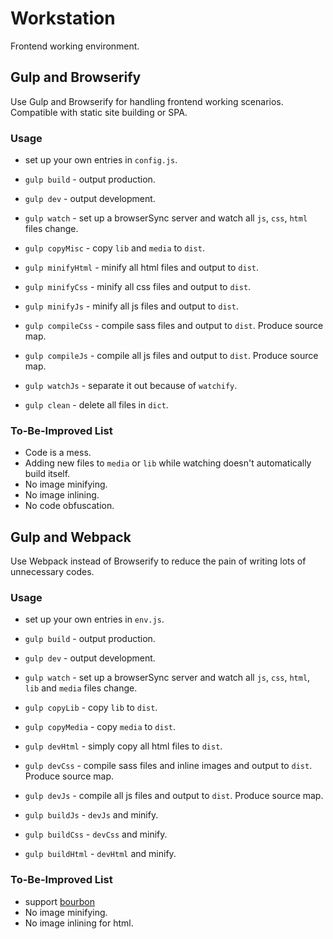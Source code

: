 # Workstation
Frontend working environment.

## Gulp and Browserify
Use Gulp and Browserify for handling frontend working scenarios. Compatible with static site building or SPA.

### Usage

* set up your own entries in `config.js`.

* `gulp build` - output production.
* `gulp dev` - output development.
* `gulp watch` - set up a browserSync server and watch all `js`, `css`, `html` files change.
* `gulp copyMisc` - copy `lib` and `media` to `dist`.
* `gulp minifyHtml` - minify all html files and output to `dist`.
* `gulp minifyCss` - minify all css files and output to `dist`.
* `gulp minifyJs` - minify all js files and output to `dist`.
* `gulp compileCss` - compile sass files and output to `dist`. Produce source map.
* `gulp compileJs` - compile all js files and output to `dist`. Produce source map.
* `gulp watchJs` - separate it out because of `watchify`.
* `gulp clean` - delete all files in `dict`.

### To-Be-Improved List

* Code is a mess.
* Adding new files to `media` or `lib` while watching doesn't automatically build itself.
* No image minifying.
* No image inlining.
* No code obfuscation.

## Gulp and Webpack
Use Webpack instead of Browserify to reduce the pain of writing lots of unnecessary codes.

### Usage

* set up your own entries in `env.js`.

* `gulp build` - output production.
* `gulp dev` - output development.
* `gulp watch` - set up a browserSync server and watch all `js`, `css`, `html`, `lib` and `media` files change.
* `gulp copyLib` - copy `lib` to `dist`.
* `gulp copyMedia` - copy `media` to `dist`.
* `gulp devHtml` - simply copy all html files to `dist`.
* `gulp devCss` - compile sass files and inline images and output to `dist`. Produce source map.
* `gulp devJs` - compile all js files and output to `dist`. Produce source map.
* `gulp buildJs` - `devJs` and minify.
* `gulp buildCss` - `devCss` and minify.
* `gulp buildHtml` - `devHtml` and minify.

### To-Be-Improved List

* support [bourbon](http://bourbon.io/)
* No image minifying.
* No image inlining for html.
